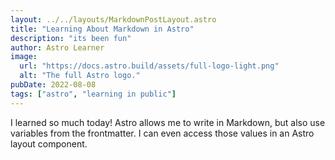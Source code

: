 ```yaml
---
layout: ../../layouts/MarkdownPostLayout.astro
title: "Learning About Markdown in Astro"
description: "its been fun"
author: Astro Learner
image:
  url: "https://docs.astro.build/assets/full-logo-light.png"
  alt: "The full Astro logo."
pubDate: 2022-08-08
tags: ["astro", "learning in public"]
---
```


I learned so much today! Astro allows me to write in Markdown, but also use variables from the frontmatter. I can even access those values in an Astro layout component.
